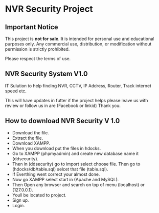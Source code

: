 # NVR Security Project

## Important Notice

This project is **not for sale**. It is intended for personal use and educational purposes only. Any commercial use, distribution, or modification without permission is strictly prohibited.

Please respect the terms of use.

## NVR Security System V1.0

IT Sulution to help finding NVR, CCTV, IP Address, Router, Track internet speed etc.

This will have updates in futter if the project helps please leave us with review or follow us in are (Facebook or linkid) Thank you.

## How to download NVR Security V 1.0

* Download the file.
* Extract the file.
* Download XAMPP.
* When you download put the files in hdocks.
* Go to XAMPP (phpmyadmin) and create new database name it (ddsecurity).
* Then in (ddsecurity) go to import select choose file. Then go to (hdocks/db/table.sql) selcet that file (table.sql). 
* If Everthing went correct your almost done.
* Now go XAMPP select start in (Apache and MySQL).
* Then Open any browser and search on top of menu (localhost) or (127.0.0.1).
* Youll be located to project.
* Sign up.
* Login.
